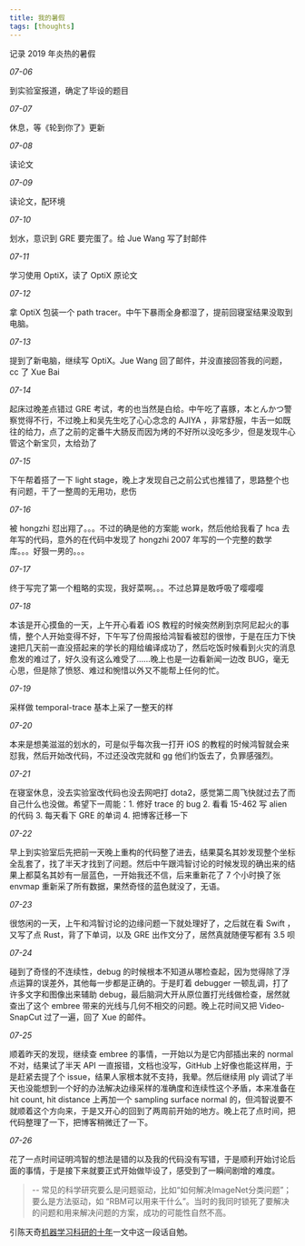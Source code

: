 ```yaml
---
title: 我的暑假
tags: [thoughts]
---
```


记录 2019 年炎热的暑假
<!--more-->

*07-06*

到实验室报道，确定了毕设的题目

*07-07*

休息，等《轮到你了》更新

*07-08*

读论文

*07-09*

读论文，配环境

*07-10*

划水，意识到 GRE 要完蛋了。给 Jue Wang 写了封邮件

*07-11*

学习使用 OptiX，读了 OptiX 原论文

*07-12*

拿 OptiX 包装一个 path tracer。中午下暴雨全身都湿了，提前回寝室结果没取到电脑。

*07-13*

提到了新电脑，继续写 OptiX。Jue Wang 回了邮件，并没直接回答我的问题，cc 了 Xue Bai

*07-14*

起床过晚差点错过 GRE 考试，考的也当然是白给。中午吃了喜豚，本とんかつ警察觉得不行，不过晚上和吴先生吃了心心念念的 AJIYA ，非常舒服，牛舌一如既往的给力，点了之前的定番牛大肠反而因为烤的不好所以没吃多少，但是发现牛心管这个新宝贝，太给劲了

*07-15*

下午帮着搭了一下 light stage，晚上才发现自己之前公式也推错了，思路整个也有问题，干了一整周的无用功，悲伤

*07-16*

被 hongzhi 怼出翔了。。。不过的确是他的方案能 work，然后他给我看了 hca 去年写的代码，意外的在代码中发现了 hongzhi 2007 年写的一个完整的数学库。。。好狠一男的。。。

*07-17*

终于写完了第一个粗略的实现，我好菜啊。。。不过总算是敢呼吸了嘤嘤嘤

*07-18*

本该是开心摸鱼的一天，上午开心看着 iOS 教程的时候突然刷到京阿尼起火的事情，整个人开始变得不好，下午写了份周报给鸿智看被怼的很惨，于是在压力下快速把几天前一直没搭起来的学长的翔给编译成功了，然后吃饭时候看到火灾的消息愈发的难过了，好久没有这么难受了......晚上也是一边看新闻一边改 BUG，毫无心思，但是除了愤怒、难过和惋惜以外又不能帮上任何的忙。

*07-19*

采样做 temporal-trace 基本上采了一整天的样

*07-20*

本来是想美滋滋的划水的，可是似乎每次我一打开 iOS 的教程的时候鸿智就会来怼我，然后开始改代码，不过还没改完就和 gg 他们约饭去了，负罪感强烈。

*07-21*

在寝室休息，没去实验室改代码也没去网吧打 dota2，感觉第二周飞快就过去了而自己什么也没做。希望下一周能：1. 修好 trace 的 bug 2. 看看 15-462 写 alien 的代码 3. 每天看下 GRE 的单词 4. 把博客迁移一下

*07-22*

早上到实验室后先把前一天晚上重构的代码整了进去，结果莫名其妙发现整个坐标全乱套了，找了半天才找到了问题。然后中午跟鸿智讨论的时候发现的确出来的结果上都莫名其妙有一层蓝色，一开始我还不信，后来重新花了 7 个小时换了张 envmap 重新采了所有数据，果然奇怪的蓝色就没了，无语。

*07-23*

很悠闲的一天，上午和鸿智讨论的边缘问题一下就处理好了，之后就在看 Swift ，又写了点 Rust，背了下单词，以及 GRE 出作文分了，居然真就随便写都有 3.5 呗

*07-24*

碰到了奇怪的不连续性，debug 的时候根本不知道从哪检查起，因为觉得除了浮点运算的误差外，其他每一步都是正确的。于是盯着 debugger 一顿乱调，打了许多文字和图像出来辅助 debug，最后脑洞大开从原位置打光线做检查，居然就查出了这个 embree 带来的光线与几何不相交的问题。晚上花时间又把 Video-SnapCut 过了一遍，回了 Xue 的邮件。

*07-25*

顺着昨天的发现，继续查 embree 的事情，一开始以为是它内部插出来的 normal 不对，结果试了半天 API 一直报错，文档也没写，GitHub 上好像也能这样用，于是赶紧去提了个 issue，结果人家根本就不支持，我晕。然后继续用 ply 调试了半天也没能想到一个好的办法解决边缘采样的准确度和连续性这个矛盾，本来准备在 hit count, hit distance 上再加一个 sampling surface normal 的，但鸿智说要不就顺着这个方向来，于是又开心的回到了两周前开始的地方。晚上花了点时间，把代码整理了一下，把博客稍微迁了一下。

*07-26*

花了一点时间证明鸿智的想法是错的以及我的代码没有写错，于是顺利开始讨论后面的事情，于是接下来就要正式开始做毕设了，感受到了一瞬间剧增的难度。

> -- 常见的科学研究要么是问题驱动，比如“如何解决ImageNet分类问题”；要么是方法驱动，如 “RBM可以用来干什么”。当时的我同时锁死了要解决的问题和用来解决问题的方案，成功的可能性自然不高。

引陈天奇[机器学习科研的十年](https://zhuanlan.zhihu.com/p/74249758)一文中这一段话自勉。